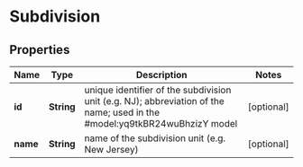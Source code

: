 

# Subdivision


## Properties

| Name | Type | Description | Notes |
|------------ | ------------- | ------------- | -------------|
|**id** | **String** | unique identifier of the subdivision unit (e.g. NJ); abbreviation of the name; used in the #model:yq9tkBR24wuBhzizY model |  [optional] |
|**name** | **String** | name of the subdivision unit (e.g. New Jersey) |  [optional] |



